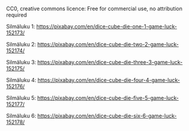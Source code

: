 CC0, creative commons licence: Free for commercial use, no attribution required 

Silmäluku 1:
https://pixabay.com/en/dice-cube-die-one-1-game-luck-152173/

Silmäluku 2:
https://pixabay.com/en/dice-cube-die-two-2-game-luck-152174/

Silmäluku 3:
https://pixabay.com/en/dice-cube-die-three-3-game-luck-152175/

Silmäluku 4:
https://pixabay.com/en/dice-cube-die-four-4-game-luck-152176/

Silmäluku 5:
https://pixabay.com/en/dice-cube-die-five-5-game-luck-152177/

Silmäluku 6:
https://pixabay.com/en/dice-cube-die-six-6-game-luck-152178/
